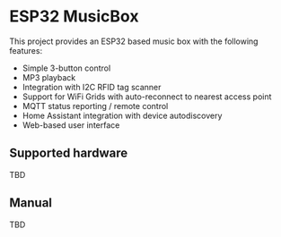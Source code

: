 # ESP32 MusicBox

This project provides an ESP32 based music box with the following features:

* Simple 3-button control
* MP3 playback
* Integration with I2C RFID tag scanner
* Support for WiFi Grids with auto-reconnect to nearest access point
* MQTT status reporting / remote control
* Home Assistant integration with device autodiscovery
* Web-based user interface

## Supported hardware

TBD

## Manual

TBD

